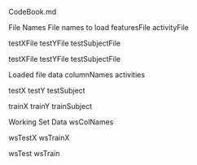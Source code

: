 CodeBook.md

File Names
File names to load
featuresFile
activityFile

testXFile
testYFile
testSubjectFile

testXFile
testYFile
testSubjectFile

Loaded file data
columnNames
activities

testX
testY
testSubject

trainX
trainY
trainSubject

Working Set Data
wsColNames

wsTestX
wsTrainX

wsTest
wsTrain

